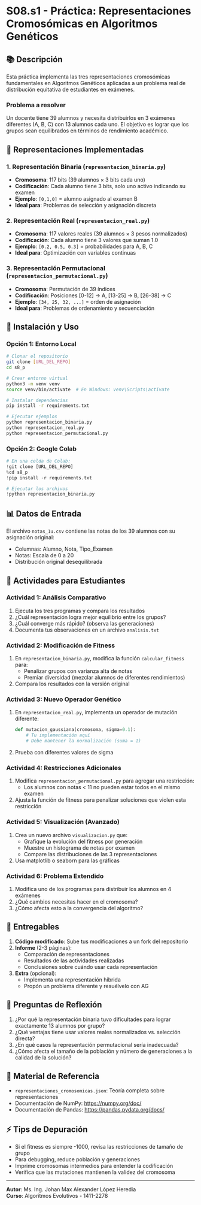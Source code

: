 # S08.s1 - Práctica: Representaciones Cromosómicas en Algoritmos Genéticos

## 📚 Descripción

Esta práctica implementa las tres representaciones cromosómicas fundamentales en Algoritmos Genéticos aplicadas a un problema real de distribución equitativa de estudiantes en exámenes.

### Problema a resolver
Un docente tiene 39 alumnos y necesita distribuirlos en 3 exámenes diferentes (A, B, C) con 13 alumnos cada uno. El objetivo es lograr que los grupos sean equilibrados en términos de rendimiento académico.

## 🧬 Representaciones Implementadas

### 1. Representación Binaria (`representacion_binaria.py`)
- **Cromosoma**: 117 bits (39 alumnos × 3 bits cada uno)
- **Codificación**: Cada alumno tiene 3 bits, solo uno activo indicando su examen
- **Ejemplo**: `[0,1,0]` = alumno asignado al examen B
- **Ideal para**: Problemas de selección y asignación discreta

### 2. Representación Real (`representacion_real.py`)
- **Cromosoma**: 117 valores reales (39 alumnos × 3 pesos normalizados)
- **Codificación**: Cada alumno tiene 3 valores que suman 1.0
- **Ejemplo**: `[0.2, 0.5, 0.3]` = probabilidades para A, B, C
- **Ideal para**: Optimización con variables continuas

### 3. Representación Permutacional (`representacion_permutacional.py`)
- **Cromosoma**: Permutación de 39 índices
- **Codificación**: Posiciones [0-12] → A, [13-25] → B, [26-38] → C
- **Ejemplo**: `[34, 25, 32, ...]` = orden de asignación
- **Ideal para**: Problemas de ordenamiento y secuenciación

## 🚀 Instalación y Uso

### Opción 1: Entorno Local
```bash
# Clonar el repositorio
git clone [URL_DEL_REPO]
cd s8_p

# Crear entorno virtual
python3 -m venv venv
source venv/bin/activate  # En Windows: venv\Scripts\activate

# Instalar dependencias
pip install -r requirements.txt

# Ejecutar ejemplos
python representacion_binaria.py
python representacion_real.py
python representacion_permutacional.py
```

### Opción 2: Google Colab
```python
# En una celda de Colab:
!git clone [URL_DEL_REPO]
%cd s8_p
!pip install -r requirements.txt

# Ejecutar los archivos
!python representacion_binaria.py
```

## 📊 Datos de Entrada

El archivo `notas_1u.csv` contiene las notas de los 39 alumnos con su asignación original:
- Columnas: Alumno, Nota, Tipo_Examen
- Notas: Escala de 0 a 20
- Distribución original desequilibrada

## 🎯 Actividades para Estudiantes

### Actividad 1: Análisis Comparativo
1. Ejecuta los tres programas y compara los resultados
2. ¿Cuál representación logra mejor equilibrio entre los grupos?
3. ¿Cuál converge más rápido? (observa las generaciones)
4. Documenta tus observaciones en un archivo `analisis.txt`

### Actividad 2: Modificación de Fitness
1. En `representacion_binaria.py`, modifica la función `calcular_fitness` para:
   - Penalizar grupos con varianza alta de notas
   - Premiar diversidad (mezclar alumnos de diferentes rendimientos)
2. Compara los resultados con la versión original

### Actividad 3: Nuevo Operador Genético
1. En `representacion_real.py`, implementa un operador de mutación diferente:
   ```python
   def mutacion_gaussiana(cromosoma, sigma=0.1):
       # Tu implementación aquí
       # Debe mantener la normalización (suma = 1)
   ```
2. Prueba con diferentes valores de sigma

### Actividad 4: Restricciones Adicionales
1. Modifica `representacion_permutacional.py` para agregar una restricción:
   - Los alumnos con notas < 11 no pueden estar todos en el mismo examen
2. Ajusta la función de fitness para penalizar soluciones que violen esta restricción

### Actividad 5: Visualización (Avanzado)
1. Crea un nuevo archivo `visualizacion.py` que:
   - Grafique la evolución del fitness por generación
   - Muestre un histograma de notas por examen
   - Compare las distribuciones de las 3 representaciones
2. Usa matplotlib o seaborn para las gráficas

### Actividad 6: Problema Extendido
1. Modifica uno de los programas para distribuir los alumnos en 4 exámenes
2. ¿Qué cambios necesitas hacer en el cromosoma?
3. ¿Cómo afecta esto a la convergencia del algoritmo?

## 📝 Entregables

1. **Código modificado**: Sube tus modificaciones a un fork del repositorio
2. **Informe** (2-3 páginas):
   - Comparación de representaciones
   - Resultados de las actividades realizadas
   - Conclusiones sobre cuándo usar cada representación
3. **Extra** (opcional): 
   - Implementa una representación híbrida
   - Propón un problema diferente y resuélvelo con AG

## 🤔 Preguntas de Reflexión

1. ¿Por qué la representación binaria tuvo dificultades para lograr exactamente 13 alumnos por grupo?
2. ¿Qué ventajas tiene usar valores reales normalizados vs. selección directa?
3. ¿En qué casos la representación permutacional sería inadecuada?
4. ¿Cómo afecta el tamaño de la población y número de generaciones a la calidad de la solución?

## 📖 Material de Referencia

- `representaciones_cromosomicas.json`: Teoría completa sobre representaciones
- Documentación de NumPy: https://numpy.org/doc/
- Documentación de Pandas: https://pandas.pydata.org/docs/

## ⚡ Tips de Depuración

- Si el fitness es siempre -1000, revisa las restricciones de tamaño de grupo
- Para debugging, reduce población y generaciones
- Imprime cromosomas intermedios para entender la codificación
- Verifica que las mutaciones mantienen la validez del cromosoma

---
**Autor**: Ms. Ing. Johan Max Alexander López Heredia  
**Curso**: Algoritmos Evolutivos - 1411-2278